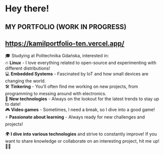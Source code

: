 
# Hey there! 
## MY PORTFOLIO (WORK IN PROGRESS) 
## https://kamilportfolio-ten.vercel.app/

🎓 Studying at Politechnika Gdańska, interested in:  
🔥 **Linux** - I love everything related to open-source and experimenting with different distributions!  
💻 **Embedded Systems** - Fascinated by IoT and how small devices are changing the world.  
🛠️ **Tinkering** - You’ll often find me working on new projects, from programming to messing around with electronics.  
🚀 **New technologies** - Always on the lookout for the latest trends to stay up to date!  
🎮 **Video games** - Sometimes, I need a break, so I dive into a good game!  
⚡ **Passionate about learning** - Always ready for new challenges and projects!

🌍 **I dive into various technologies** and strive to constantly improve! If you want to share knowledge or collaborate on an interesting project, hit me up! 🤖💥
